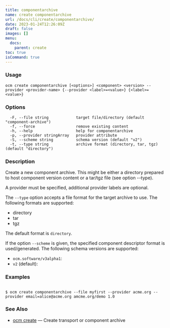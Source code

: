 ```yaml
---
title: componentarchive
name: create componentarchive
url: /docs/cli/create/componentarchive/
date: 2023-01-24T12:26:09Z
draft: false
images: []
menu:
  docs:
    parent: create
toc: true
isCommand: true
---
```

### Usage

```
ocm create componentarchive [<options>] <component> <version> --provider <provider-name> {--provider <label>=<value>} {<label>=<value>}
```

### Options

```
  -F, --file string            target file/directory (default "component-archive")
  -f, --force                  remove existing content
  -h, --help                   help for componentarchive
  -p, --provider stringArray   provider attribute
  -S, --scheme string          schema version (default "v2")
  -t, --type string            archive format (directory, tar, tgz) (default "directory")
```

### Description


Create a new component archive. This might be either a directory prepared
to host component version content or a tar/tgz file (see option --type).

A provider must be specified, additional provider labels are optional.

The <code>--type</code> option accepts a file format for the
target archive to use. The following formats are supported:
- directory
- tar
- tgz

The default format is <code>directory</code>.

If the option <code>--scheme</code> is given, the specified component descriptor format is used/generated.
The following schema versions are supported:

  - <code>ocm.software/v3alpha1</code>: 
  - <code>v2</code> (default): 


### Examples

```

$ ocm create componentarchive --file myfirst --provider acme.org --provider email=alice@acme.org amcme.org/demo 1.0

```

### See Also

* [ocm create](/docs/cli/create)	 &mdash; Create transport or component archive

